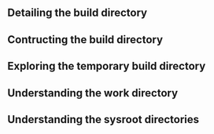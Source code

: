 

## Detailing the build directory

## Contructing the build directory

## Exploring the temporary build directory

## Understanding the work directory

## Understanding the sysroot directories